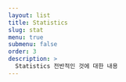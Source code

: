 ```yaml
---
layout: list
title: Statistics
slug: stat
menu: true
submenu: false
order: 3
description: >
  Statistics 전반적인 것에 대한 내용
---
```


